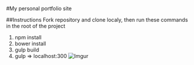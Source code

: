 #My personal portfolio site

##Instructions 
Fork repository and clone localy, then run these commands in the root of the project

1. npm install
2. bower install
3. gulp build
6. gulp  => localhost:300
![Imgur](http://i.imgur.com/3jwc0NF.jpg?1)
